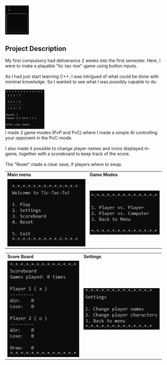 <img src="https://github.com/Bsktrrl/Bsktrrl.github.io/blob/main/images/Connect4/Connect4.gif" width="15%"/><br>

## Project Description
My first compulsory had deliverance 2 weeks into the first semester. Here, I were to make a playable "tic-tac-toe"-game using button inputs.
<br>
<br>
As I had just start learning C++, I was intrigued of what could be done with minimal knowledge. So I wanted to see what I was possibly capable to do.
<br>
<br>
<img src="https://github.com/Bsktrrl/Bsktrrl.github.io/blob/main/images/TicTacToe/Game.jpg" width="25%"/><br>
I made 2 game modes (PvP and PvC) where I made a simple AI controlling your opponent in the PvC-mode.
<br>
<br>
I also made it possible to change player names and icons displayed in-game, together with a scoreboard to keep track of the score.
<br>
<br>
The "Reset" made a clear save, if players where to swap.

<table width="100%">
      <tr><td><b>Main menu</b></td>
      <td><b>Game Modes</b></td></tr>
      <tr><td><img src="https://github.com/Bsktrrl/Bsktrrl.github.io/blob/main/images/TicTacToe/MainMenu.jpg"/></td>
      <td><img src="https://github.com/Bsktrrl/Bsktrrl.github.io/blob/main/images/TicTacToe/GameMode_Select.jpg"/></td></tr>
 </table>
 <table width="100%">
      <tr><td><b>Score Board</b></td>
      <td><b>Settings</b></td></tr>
      <tr><td><img src="https://github.com/Bsktrrl/Bsktrrl.github.io/blob/main/images/TicTacToe/Scoreboard.jpg"/></td>
      <td><img src="https://github.com/Bsktrrl/Bsktrrl.github.io/blob/main/images/TicTacToe/Settings.jpg"/><br></td></tr>
</table>
